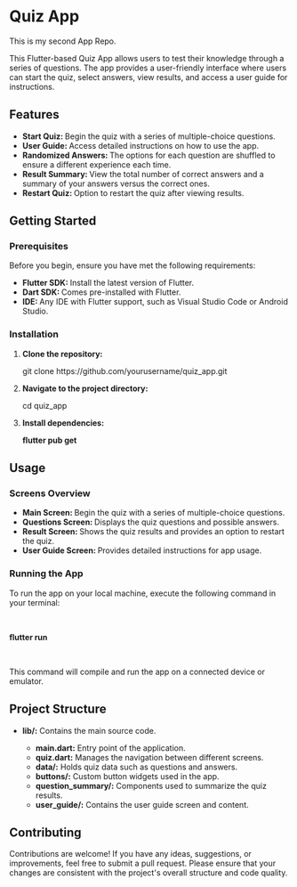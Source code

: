 # Quiz App

This is my second App Repo.

<p> This Flutter-based Quiz App allows users to test their knowledge through a series of questions. The app provides a user-friendly interface where users can start the quiz, select answers, view results, and access a user guide for instructions.</P>

## Features

<ul>
<li><Strong>Start Quiz: </Strong> Begin the quiz with a series of multiple-choice questions.</li>
<li><Strong>User Guide: </Strong> Access detailed instructions on how to use the app.</li>
<li><Strong>Randomized Answers: </Strong> The options for each question are shuffled to ensure a different experience each time.</li>
<li><Strong>Result Summary: </Strong> View the total number of correct answers and a summary of your answers versus the correct ones.
<li><Strong>Restart Quiz: </Strong> Option to restart the quiz after viewing results.</li>
</ul>

## Getting Started

### Prerequisites

<p>Before you begin, ensure you have met the following requirements:</p>

<ul>
<li><Strong>Flutter SDK: </Strong> Install the latest version of Flutter.</li>
<li><Strong>Dart SDK: </Strong> Comes pre-installed with Flutter.</li>
<li><Strong>IDE: </Strong> Any IDE with Flutter support, such as Visual Studio Code or Android Studio.</li>
</ul>

### Installation

<ol>
<li><Strong>Clone the repository:</Strong></li>
<p>git clone https://github.com/yourusername/quiz_app.git</p>
<li><Strong>Navigate to the project directory:</Strong></li>
<p>cd quiz_app</p>
<li><Strong>Install dependencies:</Strong></li>
<p><Strong>flutter pub get</Strong></p>
</ol>

## Usage

### Screens Overview

<ul>
<li><Strong>Main Screen: </Strong> Begin the quiz with a series of multiple-choice questions.</li>
<li><Strong>Questions Screen: </Strong> Displays the quiz questions and possible answers.</li>
<li><Strong>Result Screen: </Strong> Shows the quiz results and provides an option to restart the quiz.</li>
<li><Strong>User Guide Screen: </Strong> Provides detailed instructions for app usage.
</ul>

### Running the App

<p>To run the app on your local machine, execute the following command in your terminal:</p>
<br>
<p><Strong>flutter run</Strong></p>
<br>
<p>This command will compile and run the app on a connected device or emulator.</p>

## Project Structure

<ul>
<li><Strong>lib/:</Strong> Contains the main source code.</li>
<ul>
<li><Strong>main.dart:</Strong> Entry point of the application.</li>
<li><Strong>quiz.dart:</Strong> Manages the navigation between different screens.</li>
<li><Strong>data/:</Strong> Holds quiz data such as questions and answers.</li>
<li><Strong>buttons/:</Strong> Custom button widgets used in the app.</li>
<li><Strong>question_summary/:</Strong> Components used to summarize the quiz results.
</li>
<li><Strong>user_guide/:</Strong> Contains the user guide screen and content.
</li>
</ul>
</ul>

## Contributing

<p>Contributions are welcome! If you have any ideas, suggestions, or improvements, feel free to submit a pull request. Please ensure that your changes are consistent with the project's overall structure and code quality.</p>

 
